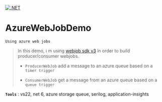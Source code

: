 [![.NET](https://github.com/aimenux/AzureWebJobDemo/actions/workflows/ci.yml/badge.svg)](https://github.com/aimenux/AzureWebJobDemo/actions/workflows/ci.yml)

# AzureWebJobDemo
```
Using azure web jobs
```

> In this demo, i m using [webjob sdk v3](https://docs.microsoft.com/en-us/azure/app-service/webjobs-sdk-how-to#version-3x) in order to build producer/consumer webjobs.
>
> - `ProducerWebJob` add a message to an azure queue based on a `timer trigger`
>
> - `ConsumerWebJob` get a message from an azure queue based on a `queue trigger`

**`Tools`** : vs22, net 6, azure storage queue, serilog, application-insights